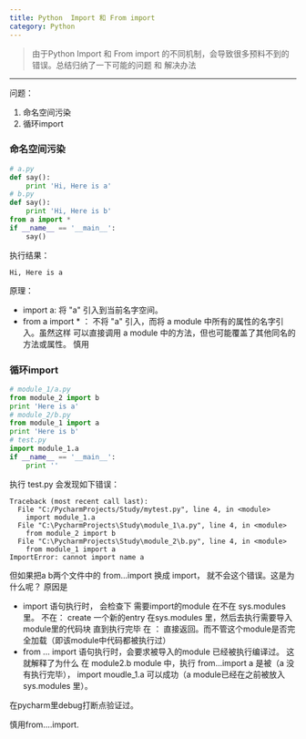 ```yaml
---
title: Python  Import 和 From import
category: Python
---
```

> 由于Python  Import 和 From import 的不同机制，会导致很多预料不到的错误。总结归纳了一下可能的问题 和 解决办法

-------------------------------

问题：
1. 命名空间污染
2. 循环import

### 命名空间污染
```python
# a.py
def say():
    print 'Hi, Here is a'
# b.py
def say():
    print 'Hi, Here is b'
from a import *
if __name__ == '__main__':
    say()
```
执行结果：
```
Hi, Here is a
```
原理： 
- import a:  将 "a" 引入到当前名字空间。 
- from a import * ： 不将 "a" 引入，而将 a module 中所有的属性的名字引入。虽然这样 可以直接调用 a module 中的方法，但也可能覆盖了其他同名的方法或属性。 慎用

### 循环import
```python
# module_1/a.py
from module_2 import b
print 'Here is a'
# module_2/b.py
from module_1 import a
print 'Here is b'
# test.py
import module_1.a
if __name__ == '__main__':
    print ''
```
执行 test.py 会发现如下错误：
```
Traceback (most recent call last):
  File "C:/PycharmProjects/Study/mytest.py", line 4, in <module>
    import module_1.a
  File "C:\PycharmProjects\Study\module_1\a.py", line 4, in <module>
    from module_2 import b
  File "C:\PycharmProjects\Study\module_2\b.py", line 4, in <module>
    from module_1 import a
ImportError: cannot import name a
```
 但如果把a b两个文件中的 from...import 换成 import， 就不会这个错误。这是为什么呢？
原因是 


- import 语句执行时， 会检查下 需要import的module 在不在 sys.modules 里。
不在： create  一个新的entry 在sys.modules 里，然后去执行需要导入module里的代码块 直到执行完毕
在 ： 直接返回。而不管这个module是否完全加载（即该module中代码都被执行过） 
-  from ... import 语句执行时，会要求被导入的module 已经被执行编译过。 
这就解释了为什么 在 module2.b module 中，执行 from...import a 是被（a 没有执行完毕）， import moudle_1.a 可以成功（a module已经在之前被放入 sys.modules 里）。

在pycharm里debug打断点验证过。

慎用from....import. 
